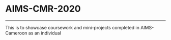 # AIMS-CMR-2020
---
This is to showcase coursework and mini-projects completed in AIMS-Cameroon as an individual 
